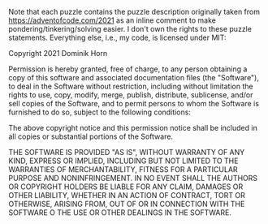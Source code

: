 Note that each puzzle contains the puzzle description
originally taken from https://adventofcode.com/2021 as an
inline comment to make pondering/tinkering/solving easier. 
I don't own the rights to these puzzle statements. Everything else,
i.e., my code, is licensed under MIT:

Copyright 2021 Dominik Horn

Permission is hereby granted, free of charge, to any person obtaining a copy of
this software and associated documentation files (the "Software"), to deal in
the Software without restriction, including without limitation the rights to
use, copy, modify, merge, publish, distribute, sublicense, and/or sell copies
of the Software, and to permit persons to whom the Software is furnished to do
so, subject to the following conditions:

The above copyright notice and this permission notice shall be included in all
copies or substantial portions of the Software.

THE SOFTWARE IS PROVIDED "AS IS", WITHOUT WARRANTY OF ANY KIND, EXPRESS OR
IMPLIED, INCLUDING BUT NOT LIMITED TO THE WARRANTIES OF MERCHANTABILITY,
FITNESS FOR A PARTICULAR PURPOSE AND NONINFRINGEMENT. IN NO EVENT SHALL THE
AUTHORS OR COPYRIGHT HOLDERS BE LIABLE FOR ANY CLAIM, DAMAGES OR OTHER
LIABILITY, WHETHER IN AN ACTION OF CONTRACT, TORT OR OTHERWISE, ARISING FROM,
OUT OF OR IN CONNECTION WITH THE SOFTWARE O THE USE OR OTHER DEALINGS IN THE
SOFTWARE.
